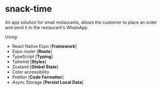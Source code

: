 # snack-time

An app solution for small restaurants, 
allows the customer to place an order 
and send it to the restaurant's WhatsApp.

Using:

-   React Native Expo [**Framework**]
-   Expo router [**Route**]
-   TypeScript [**Typing**]
-   Tailwind [**Styles**]
-   Zustand [**Global State**]
-   Color accessibility
-   Prettier [**Code Formatter**]
-   Async Storage [**Persist Local Data**]
